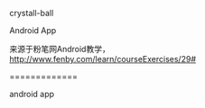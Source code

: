 crystall-ball

Android App

来源于粉笔网Android教学，http://www.fenby.com/learn/courseExercises/29#


=============

android app
